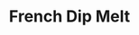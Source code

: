 ---
title: "French Dip Melt"
price: "$13.00"
category: "Sandwiches"
img: ""
desc: "Roast beef on french bread with melted swiss cheese. Servied with frnech frise, cole slaw, or potato salad"
---